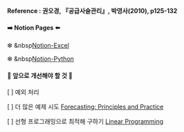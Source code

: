 <strong>Reference : 권오경, 『공급사슬관리』, 박영사(2010), p125-132</strong>

<h4>➡️ Notion Pages ⬅️</h4>

  ❇ &nbsp[Notion-Excel](https://www.notion.so/Excel-147b6add77c04639b631771a9ff1e517)
  
  ❇ &nbsp[Notion-Python](https://www.notion.so/Python-a85ce17aaef44c3b87a6aad8ac5db2bc)

<h4>🚀 앞으로 개선해야 할 것 🚀</h4>

  [ ] 예외 처리

  [ ] 더 많은 예제 시도 [Forecasting: Principles and Practice](https://otexts.com/fppkr/)

  [ ] 선형 프로그래밍으로 최적해 구하기 [Linear Programming](https://towardsdatascience.com/linear-programming-the-stock-cutting-problem-dc6ba3bf3de1)

